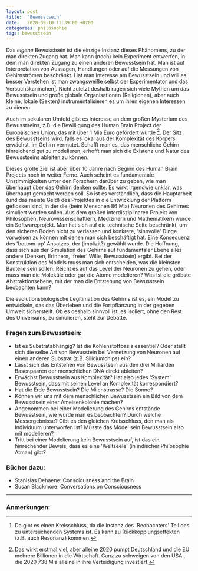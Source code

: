 ```yaml
---
layout: post
title:  "Bewusstsein"
date:   2020-09-10 12:39:00 +0200
categories: philosophie
tags: bewusstsein
---
```


Das *eigene* Bewusstsein ist die einzige Instanz dieses Phänomens, zu der man direkten Zugang hat. Man kann (noch) kein Experiment entwerfen, in dem man direkten Zugang zu einen anderen Bewusstsein hat. Man ist auf Interpretation von Aussagen, Handlungen oder auf die Messungen von Gehirnströmen beschränkt. Hat man Interesse am Bewusstsein und will es besser Verstehen ist man zwangsweiße selbst der Experimentator und das Versuchskaninchen[^1]. Nicht zuletzt deshalb ragen sich viele Mythen um das Bewusstsein und große globale Organisationen (Religionen), aber auch kleine, lokale (Sekten)  instrumentalisieren es um ihren eigenen Interessen zu dienen. 

[^1]: Da gibt es einen Kreisschluss, da die Instanz des 'Beobachters' Teil des zu untersuchenden Systems ist. Es kann zu Rückkopplungseffekten (z.B. auch Resonanz) kommen.

Auch im sekularen Umfeld gibt es Interesse an  dem großen Mysterium des Bewusstseins, z.B. die Bewilligung des Human Brain Project der Europäischen Union, das mit über 1 Mia Euro gefördert wurde [^2]. Der Sitz des Bewusstseins wird, falls es lokal aus der Komplexität des Körpers erwächst, im Gehirn vermutet. Schafft man es, das menschliche Gehirn hinreichend gut zu modelieren, erhofft man sich die Existenz und Natur des Bewusstseins ableiten zu können. 

[^2]: Das wirkt erstmal viel, aber alleine 2020 pumpt Deutschland und die EU mehrere Billionen in die Wirtschaft. Ganz zu schweigen von den USA , die 2020 738 Mia alleine in ihre Verteidigung investiert.

Dieses große Ziel ist aber über 10 Jahre nach Beginn des Human Brain Projects noch in weiter Ferne. Auch scheint es fundamentale Unstimmigkeiten unter den Forschern darüber zu geben, wie man überhaupt über das Gehirn denken sollte. Es wirkt irgendwie unklar, was überhaupt gemacht werden soll. So ist es verständlich, dass die Hauptarbeit  (und das meiste Geld) des Projektes in die Entwicklung der Platform geflossen sind, in der die (beim Menschen 86 Mia) Neuronen des Gehirnes simuliert werden sollen. Aus dem großen interdisziplinaren Projekt von Philosophen, Neurowissenschaftlern, Medizinern und Mathematikern wurde ein Softwareprojekt. Man hat sich auf die technische Seite beschränkt, um den sicheren Boden nicht zu verlassen und konkrete, 'sinnvolle' Dinge vorweisen zu können mit denen man sich beschäftigt hat. Eine Konsequenz des 'bottom-up' Ansatzes, der (implizit?) gewählt wurde. Die Hoffnung, dass sich aus der Simulation des Gehirns auf fundamentaler Ebene alles andere (Denken, Erinnern, 'freier' Wille, Bewusstsein) ergibt. Bei der Konstruktion des Models muss man sich entscheiden, was die kleinsten Bauteile sein sollen. Reicht es auf das Level der Neuronen zu gehen, oder muss man die Moleküle oder gar die Atome modelieren? Was ist die gröbste Abstraktionsebene, mit der man die Entstehung von Bewusstsein beobachten kann?

Die evolutionsbiologische Legitimation des Gehirns ist es, ein Model zu entwickeln, das das Überleben und die Fortpflanzung in der gegeben Umwelt sicherstellt. Ob es deshalb sinnvoll ist, es isoliert, ohne den Rest des Universums, zu simulieren, steht zur Debatte. 


### Fragen zum Bewusstsein:

- Ist es Substratabhängig? Ist die Kohlenstoffbasis essentiel? Oder stellt sich die selbe Art von Bewusstein bei Vernetzung von Neuronen auf einen anderen Substrat (z.B. Siliciumchips) ein?
- Lässt sich das Entstehen von Bewusstsein aus den drei Milliarden Basenpaaren der menschlichen DNA direkt ableiten?
- Erwächst Bewusstsein aus Komplexität? Hat also jedes 'System' Bewusstsein, dass mit seinen Level an Komplexität korrespondiert?
- Hat die Erde Bewusstsein? Die Milchstrasse? Die Sonne?
- Können wir uns mit dem menschlichen Bewusstsein ein Bild von dem Bewusstsein einer Ameisenkolonie machen? 
- Angenommen bei einer Modelierung des Gehirns entstände Bewusstsein, wie würde man es beobachten? Durch welche Messergebnisse? Gibt es den gleichen Kreisschluss, den man als Individuum unterworfen ist? Müsste das Model sein Bewusstsein also mit modelieren? 
- Tritt bei einer Modelierung kein Bewusstsein auf, ist das ein hinrechender Beweis, dass es eine 'Weltseele' (in indischer Philosophie Atman) gibt? 


### Bücher dazu:

- Stanislas Dehaene: Consciousness and the Brain
- Susan Blackmore: Conversations on Consciousness


---------
### Anmerkungen:


